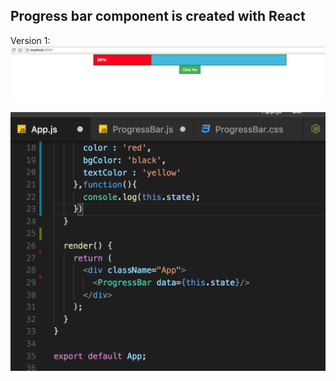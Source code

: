 ## Progress bar component is created with React

Version 1: 
![alt text](https://github.com/donsiu/React-Progress-bar/blob/master/Screen%20Shot%202018-02-23%20at%2021.32.43.png)

![alt text](https://github.com/donsiu/React-Progress-bar/blob/master/Screen%20Shot%202018-02-23%20at%2021.37.48.png)
